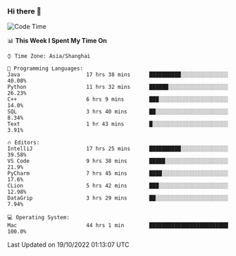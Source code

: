 ### Hi there 👋


<!--START_SECTION:waka-->
![Code Time](http://img.shields.io/badge/Code%20Time-816%20hrs%2033%20mins-blue)

📊 **This Week I Spent My Time On** 

```text
⌚︎ Time Zone: Asia/Shanghai

💬 Programming Languages: 
Java                     17 hrs 38 mins      ██████████░░░░░░░░░░░░░░░   40.08% 
Python                   11 hrs 32 mins      ██████░░░░░░░░░░░░░░░░░░░   26.23% 
C++                      6 hrs 9 mins        ███░░░░░░░░░░░░░░░░░░░░░░   14.0% 
SQL                      3 hrs 40 mins       ██░░░░░░░░░░░░░░░░░░░░░░░   8.34% 
Text                     1 hr 43 mins        █░░░░░░░░░░░░░░░░░░░░░░░░   3.91%

🔥 Editors: 
IntelliJ                 17 hrs 25 mins      ██████████░░░░░░░░░░░░░░░   39.58% 
VS Code                  9 hrs 38 mins       █████░░░░░░░░░░░░░░░░░░░░   21.9% 
PyCharm                  7 hrs 45 mins       ████░░░░░░░░░░░░░░░░░░░░░   17.6% 
CLion                    5 hrs 42 mins       ███░░░░░░░░░░░░░░░░░░░░░░   12.98% 
DataGrip                 3 hrs 29 mins       ██░░░░░░░░░░░░░░░░░░░░░░░   7.94%

💻 Operating System: 
Mac                      44 hrs 1 min        █████████████████████████   100.0%

```


 Last Updated on 19/10/2022 01:13:07 UTC
<!--END_SECTION:waka-->

<!--
**SillyPasty/SillyPasty** is a ✨ _special_ ✨ repository because its `README.md` (this file) appears on your GitHub profile.

Here are some ideas to get you started:

- 🔭 I’m currently working on ...
- 🌱 I’m currently learning ...
- 👯 I’m looking to collaborate on ...
- 🤔 I’m looking for help with ...
- 💬 Ask me about ...
- 📫 How to reach me: ...
- 😄 Pronouns: ...
- ⚡ Fun fact: ...
-->


